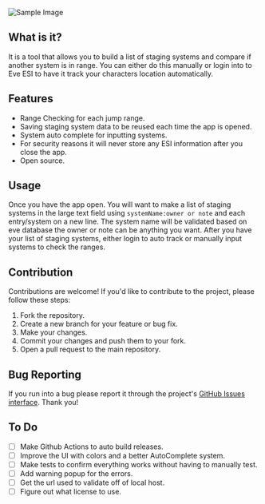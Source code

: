 ![Sample Image](https://raw.githubusercontent.com/sythe7448/EveStagingSystemRangeChecker/master/images/sample.png)

## What is it?
It is a tool that allows you to build a list of staging systems and compare if another system is in range. You can either do this manually or login into to Eve ESI to have it track your characters location automatically.

## Features
- Range Checking for each jump range.
- Saving staging system data to be reused each time the app is opened.
- System auto complete for inputting systems.
- For security reasons it will never store any ESI information after you close the app.
- Open source.

## Usage
Once you have the app open. You will want to make a list of staging systems in the large text field using `systemName:owner or note` and each entry/system on a new line. The system name will be validated based on eve database the owner or note can be anything you want. After you have your list of staging systems, either login to auto track or manually input systems to check the ranges.

## Contribution
Contributions are welcome! If you'd like to contribute to the project, please follow these steps:

1. Fork the repository.
2. Create a new branch for your feature or bug fix.
3. Make your changes.
4. Commit your changes and push them to your fork.
5. Open a pull request to the main repository.

## Bug Reporting
If you run into a bug please report it  through the project's [GitHub Issues interface](https://github.com/sythe7448/EveStagingSystemRangeChecker/issues). Thank you!

## To Do
- [ ] Make Github Actions to auto build releases.
- [ ] Improve the UI with colors and a better AutoComplete system.
- [ ] Make tests to confirm everything works without having to manually test.
- [ ] Add warning popup for the errors.
- [ ] Get the url used to validate off of local host.
- [ ] Figure out what license to use.